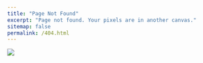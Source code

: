 ```yaml
---
title: "Page Not Found"
excerpt: "Page not found. Your pixels are in another canvas."
sitemap: false
permalink: /404.html
---
```

![](https://i0.wp.com/learn.onemonth.com/wp-content/uploads/2017/08/1-10.png?w=845&ssl=1)